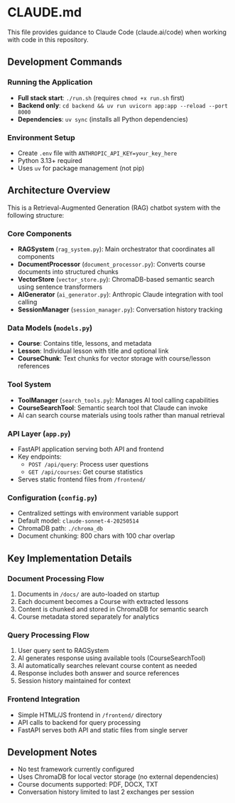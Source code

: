 # CLAUDE.md

This file provides guidance to Claude Code (claude.ai/code) when working with code in this repository.

## Development Commands

### Running the Application
- **Full stack start**: `./run.sh` (requires `chmod +x run.sh` first)
- **Backend only**: `cd backend && uv run uvicorn app:app --reload --port 8000`
- **Dependencies**: `uv sync` (installs all Python dependencies)

### Environment Setup
- Create `.env` file with `ANTHROPIC_API_KEY=your_key_here`
- Python 3.13+ required
- Uses `uv` for package management (not pip)

## Architecture Overview

This is a Retrieval-Augmented Generation (RAG) chatbot system with the following structure:

### Core Components
- **RAGSystem** (`rag_system.py`): Main orchestrator that coordinates all components
- **DocumentProcessor** (`document_processor.py`): Converts course documents into structured chunks
- **VectorStore** (`vector_store.py`): ChromaDB-based semantic search using sentence transformers
- **AIGenerator** (`ai_generator.py`): Anthropic Claude integration with tool calling
- **SessionManager** (`session_manager.py`): Conversation history tracking

### Data Models (`models.py`)
- **Course**: Contains title, lessons, and metadata
- **Lesson**: Individual lesson with title and optional link
- **CourseChunk**: Text chunks for vector storage with course/lesson references

### Tool System
- **ToolManager** (`search_tools.py`): Manages AI tool calling capabilities
- **CourseSearchTool**: Semantic search tool that Claude can invoke
- AI can search course materials using tools rather than manual retrieval

### API Layer (`app.py`)
- FastAPI application serving both API and frontend
- Key endpoints:
  - `POST /api/query`: Process user questions
  - `GET /api/courses`: Get course statistics
- Serves static frontend files from `/frontend/`

### Configuration (`config.py`)
- Centralized settings with environment variable support
- Default model: `claude-sonnet-4-20250514`
- ChromaDB path: `./chroma_db`
- Document chunking: 800 chars with 100 char overlap

## Key Implementation Details

### Document Processing Flow
1. Documents in `/docs/` are auto-loaded on startup
2. Each document becomes a Course with extracted lessons
3. Content is chunked and stored in ChromaDB for semantic search
4. Course metadata stored separately for analytics

### Query Processing Flow
1. User query sent to RAGSystem
2. AI generates response using available tools (CourseSearchTool)
3. AI automatically searches relevant course content as needed
4. Response includes both answer and source references
5. Session history maintained for context

### Frontend Integration
- Simple HTML/JS frontend in `/frontend/` directory
- API calls to backend for query processing
- FastAPI serves both API and static files from single server

## Development Notes

- No test framework currently configured
- Uses ChromaDB for local vector storage (no external dependencies)
- Course documents supported: PDF, DOCX, TXT
- Conversation history limited to last 2 exchanges per session
